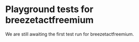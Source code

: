 # Playground tests for breezetactfreemium
We are still awaiting the first test run for breezetactfreemium.
